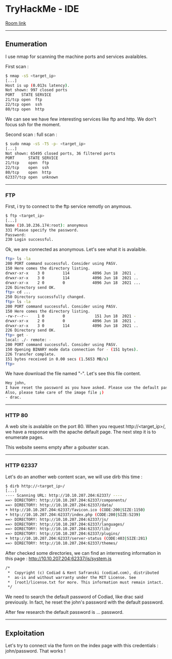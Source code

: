 # TryHackMe - IDE

[Room link](https://tryhackme.com/room/ide)

---

## Enumeration

I use nmap for scanning the machine ports and services avalaibles.

First scan :

```bash
$ nmap -sS <target_ip>
[...]
Host is up (0.013s latency).
Not shown: 997 closed ports
PORT   STATE SERVICE
21/tcp open  ftp
22/tcp open  ssh
80/tcp open  http
```

We can see we have few interesting services like ftp and http. We don't focus ssh for the moment.

Second scan : full scan :

```bash
$ sudo nmap -sS -T5 -p- <target_ip>
[...]
Not shown: 65495 closed ports, 36 filtered ports
PORT      STATE SERVICE
21/tcp    open  ftp
22/tcp    open  ssh
80/tcp    open  http
62337/tcp open  unknown
```

---

### FTP

First, i try to connect to the ftp service remotly on anymous.

```bash
$ ftp <target_ip>
[...]
Name (10.10.236.174:root): anonymous
331 Please specify the password.
Password:
230 Login successful.
```

Ok, we are connected as anonymous. Let's see what it is avalaible.

```bash
ftp> ls -la
200 PORT command successful. Consider using PASV.
150 Here comes the directory listing.
drwxr-xr-x    3 0        114          4096 Jun 18  2021 .
drwxr-xr-x    3 0        114          4096 Jun 18  2021 ..
drwxr-xr-x    2 0        0            4096 Jun 18  2021 ...
226 Directory send OK.
ftp> cd ...
250 Directory successfully changed.
ftp> ls -la
200 PORT command successful. Consider using PASV.
150 Here comes the directory listing.
-rw-r--r--    1 0        0             151 Jun 18  2021 -
drwxr-xr-x    2 0        0            4096 Jun 18  2021 .
drwxr-xr-x    3 0        114          4096 Jun 18  2021 ..
226 Directory send OK.
ftp> get -
local: ./- remote: -
200 PORT command successful. Consider using PASV.
150 Opening BINARY mode data connection for - (151 bytes).
226 Transfer complete.
151 bytes received in 0.00 secs (1.5653 MB/s)
ftp> 
```

We have download the file named "-". Let's see this file content.

```bash
Hey john,
I have reset the password as you have asked. Please use the default password to login. 
Also, please take care of the image file ;)
- drac.
```

---

### HTTP 80

A web site is avalaible on the port 80. When you request http://<target_ip>/, we have a response with the apache default page. The next step it is to enumerate pages.

This website seems empty after a gobuster scan.

---

### HTTP 62337

Let's do an another web content scan, we will use dirb this time :

```bash
$ dirb http://<target_ip>/
[...]
---- Scanning URL: http://10.10.207.204:62337/ ----
==> DIRECTORY: http://10.10.207.204:62337/components/                                                                                                                             
==> DIRECTORY: http://10.10.207.204:62337/data/                                                                                                                                   
+ http://10.10.207.204:62337/favicon.ico (CODE:200|SIZE:1150)                                                                                                                     
+ http://10.10.207.204:62337/index.php (CODE:200|SIZE:5239)                                                                                                                       
==> DIRECTORY: http://10.10.207.204:62337/js/                                                                                                                                     
==> DIRECTORY: http://10.10.207.204:62337/languages/                                                                                                                             
==> DIRECTORY: http://10.10.207.204:62337/lib/                                                                                                                                   
==> DIRECTORY: http://10.10.207.204:62337/plugins/                                                                                                                               
+ http://10.10.207.204:62337/server-status (CODE:403|SIZE:281)                                                                                                                   
==> DIRECTORY: http://10.10.207.204:62337/themes/ 
```

After checked some directories, we can find an interresting information in this page : http://10.10.207.204:62337/js/system.js

```txt
/*
 *  Copyright (c) Codiad & Kent Safranski (codiad.com), distributed
 *  as-is and without warranty under the MIT License. See
 *  [root]/license.txt for more. This information must remain intact.
 */
```

We need to search the default password of Codiad, like drac said previously. In fact, he reset the john's password with the default password.

After few research the default password is ... password.

---

## Exploitation

Let's try to connect via the form on the index page with this credentials : john/password. That works !

